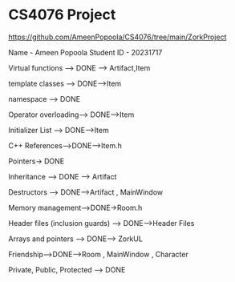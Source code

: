 # CS4076 Project

https://github.com/AmeenPopoola/CS4076/tree/main/ZorkProject

Name - Ameen Popoola
Student ID - 20231717

Virtual functions --> DONE --> Artifact,Item

template classes --> DONE-->Item

namespace --> DONE

Operator overloading--> DONE-->Item

Initializer List --> DONE-->Item

C++ References-->DONE-->Item.h

Pointers-> DONE

Inheritance --> DONE --> Artifact

Destructors --> DONE-->Artifact , MainWindow 

Memory management-->DONE->Room.h

Header files (inclusion guards) --> DONE-->Header Files

Arrays and pointers --> DONE--> ZorkUL

Friendship-->DONE-->Room , MainWindow , Character

Private, Public, Protected --> DONE
